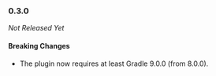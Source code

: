 ### 0.3.0

_Not Released Yet_

#### Breaking Changes

- The plugin now requires at least Gradle 9.0.0 (from 8.0.0).